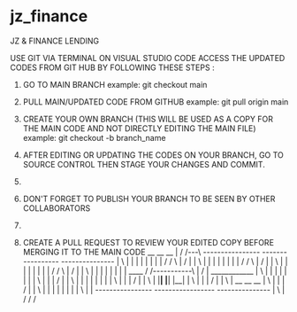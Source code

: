 # jz_finance
JZ &amp; FINANCE LENDING 

USE GIT VIA TERMINAL ON VISUAL STUDIO CODE
ACCESS THE UPDATED CODES FROM GIT HUB BY FOLLOWING THESE STEPS :

 1. GO TO MAIN BRANCH
  example:
   git checkout main
   
 2. PULL MAIN/UPDATED CODE FROM GITHUB
  example:
   git pull origin main
   
 3. CREATE YOUR OWN BRANCH (THIS WILL BE USED AS A COPY FOR THE MAIN CODE AND NOT DIRECTLY EDITING THE MAIN FILE)
  example:
   git checkout -b branch_name
   
 4. AFTER EDITING OR UPDATING THE CODES ON YOUR BRANCH, GO TO SOURCE CONTROL THEN STAGE YOUR CHANGES AND COMMIT. 
 5. 
 6. DON'T FORGET TO PUBLISH YOUR BRANCH TO BE SEEN BY OTHER COLLABORATORS
 7. 
 8. CREATE A PULL REQUEST TO REVIEW YOUR EDITED COPY BEFORE MERGING IT TO THE MAIN CODE
                                                                                                                          __   __   __
|            /           /---\         ----------------    -----------------    ---------------   | \          |         |  | |  | |  |
|           /           /     \               |                           /    |                  |  \         |         |  | |  | |  |
|         /            /       \              |                         /      |                  |   \        |         |  | |  | |  |
|       /             /         \             |                       /        |                  |    \       |         |  | |  | |  |
| ____ /             /-----------\            |                     /          | ____________     |     \      |         |  | |  | |  |
|      \            |             |           |                   /            |                  |      \     |         |  | |  | |  |
|       \           |             |           |                 /              |                  |       \    |         |__| |__| |__|
|        \          |             |           |               /                |                  |        \   |          __   __   __
|         \         |             |           |             /                  |                  |         \  |         |  | |  | |  |
|          \        |             |    ----------------    -----------------    ---------------   |          \ |          \/   \/   \/
